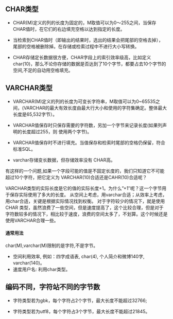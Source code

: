 ## CHAR类型

* CHAR(M)定义的列的长度为固定的，M取值可以为0～255之间，当保存CHAR值时，在它们的右边填充空格以达到指定的长度。

* 当检索到CHAR值时（即输出的结果时，选出的结果会把尾部的空格去掉），尾部的空格被删除掉。在存储或检索过程中不进行大小写转换。

* CHAR存储定长数据很方便，CHAR字段上的索引效率级高，比如定义 char(10)，那么不论你存储的数据是否达到了10个字节，都要占去10个字节的空间,不足的自动用空格填充。



## VARCHAR类型

* VARCHAR(M)定义的列的长度为可变长字符串，M取值可以为0~65535之间，(VARCHAR的最大有效长度由最大行大小和使用的字符集确定。整体最大长度是65,532字节）。

* VARCHAR值保存时只保存需要的字符数，另加一个字节来记录长度(如果列声明的长度超过255，则 使用两个字节)。

* VARCHAR值保存时不进行填充。当值保存和检索时尾部的空格仍保留，符合标准SQL。

* varchar存储变长数据，但存储效率没有 CHAR高。


有这样的一个问题,如果一个字段可能的值是不固定长度的，我们只知道它不可能超过10个字符，把它定义为 VARCHAR(10)合适还是CAHR(10)合适呢？

VARCHAR类型的实际长度是它的值的实际长度+1。为什么”+1″呢？这一个字节用于保存实际使用了多大的长度。 从空间上考虑，用varchar合适；从效率上考虑，用char合适，关键是根据实际情况找到权衡。
对于字符较少的情况下，就是使用CHAR 类型，虽然浪费了一些空间，但是速度提高了，这个比较合理，但是对于字符数较多的情况下，相比较于速度，浪费的空间太多了，不划算。这个时候还是使用VARCHAR合理一些。


#### 通常用法

char(M),varchar(M)限制的是字符,不是字节。

* 空间利用效率, 例如：四字成语表, char(4), 个人简介和微博140字, varchar(140)。
* 速度用户名: 利用char类型。


## 编码不同，字符站不同的字节数

* 字符类型若为gbk，每个字符占2个字节，最大长度不能超过32766;

* 字符类型若为utf8，每个字符占3个字节，最大长度不能超过21845。